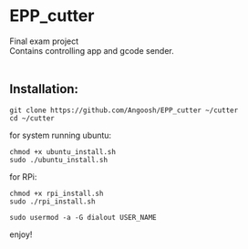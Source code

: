 # EPP_cutter
Final exam project<br />
Contains controlling app and gcode sender.<br />
<br />
## Installation:<br />
```
git clone https://github.com/Angoosh/EPP_cutter ~/cutter
cd ~/cutter
```
for system running ubuntu:
```
chmod +x ubuntu_install.sh
sudo ./ubuntu_install.sh
```
for RPi:
```
chmod +x rpi_install.sh
sudo ./rpi_install.sh
```
```
sudo usermod -a -G dialout USER_NAME
```
enjoy!

